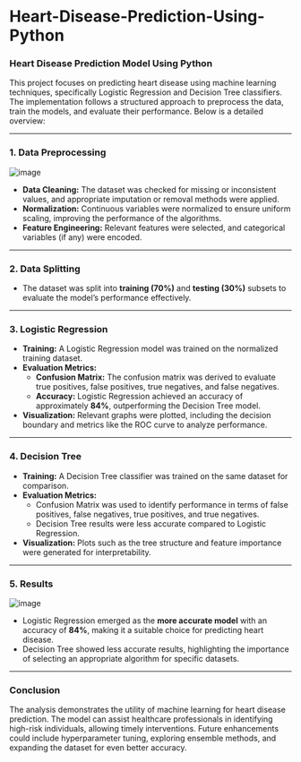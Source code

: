 # Heart-Disease-Prediction-Using-Python
### Heart Disease Prediction Model Using Python

This project focuses on predicting heart disease using machine learning techniques, specifically Logistic Regression and Decision Tree classifiers. The implementation follows a structured approach to preprocess the data, train the models, and evaluate their performance. Below is a detailed overview:

---

### **1. Data Preprocessing**
![image](https://github.com/user-attachments/assets/50219ba9-bb1e-4f85-9a59-52a49d41b7d1)

- **Data Cleaning:** The dataset was checked for missing or inconsistent values, and appropriate imputation or removal methods were applied.
- **Normalization:** Continuous variables were normalized to ensure uniform scaling, improving the performance of the algorithms.
- **Feature Engineering:** Relevant features were selected, and categorical variables (if any) were encoded.

---

### **2. Data Splitting**
- The dataset was split into **training (70%)** and **testing (30%)** subsets to evaluate the model’s performance effectively.

---

### **3. Logistic Regression**
- **Training:** A Logistic Regression model was trained on the normalized training dataset.
- **Evaluation Metrics:**
  - **Confusion Matrix:** The confusion matrix was derived to evaluate true positives, false positives, true negatives, and false negatives.
  - **Accuracy:** Logistic Regression achieved an accuracy of approximately **84%**, outperforming the Decision Tree model.
- **Visualization:** Relevant graphs were plotted, including the decision boundary and metrics like the ROC curve to analyze performance.

---

### **4. Decision Tree**
- **Training:** A Decision Tree classifier was trained on the same dataset for comparison.
- **Evaluation Metrics:**
  - Confusion Matrix was used to identify performance in terms of false positives, false negatives, true positives, and true negatives.
  - Decision Tree results were less accurate compared to Logistic Regression.
- **Visualization:** Plots such as the tree structure and feature importance were generated for interpretability.

---

### **5. Results**
![image](https://github.com/user-attachments/assets/af576b4f-f287-4a1b-8ad0-43e0d16ff1dd)

- Logistic Regression emerged as the **more accurate model** with an accuracy of **84%**, making it a suitable choice for predicting heart disease.
- Decision Tree showed less accurate results, highlighting the importance of selecting an appropriate algorithm for specific datasets.

---

### **Conclusion**
The analysis demonstrates the utility of machine learning for heart disease prediction. The model can assist healthcare professionals in identifying high-risk individuals, allowing timely interventions. Future enhancements could include hyperparameter tuning, exploring ensemble methods, and expanding the dataset for even better accuracy.
